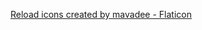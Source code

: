 <a href="https://www.flaticon.com/free-icons/reload" title="reload icons">Reload icons created by mavadee - Flaticon</a>
